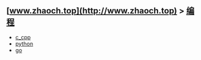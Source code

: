 ## [www.zhaoch.top](http://www.zhaoch.top) > [编程](http://www.zhaoch.top/编程)
+ [c_cpp](c_cpp)
+ [python](python)
+ [go](go)

